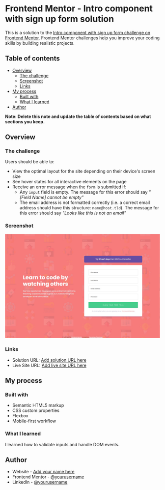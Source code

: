 # Frontend Mentor - Intro component with sign up form solution

This is a solution to the [Intro component with sign up form challenge on Frontend Mentor](https://www.frontendmentor.io/challenges/intro-component-with-signup-form-5cf91bd49edda32581d28fd1). Frontend Mentor challenges help you improve your coding skills by building realistic projects. 

## Table of contents

- [Overview](#overview)
  - [The challenge](#the-challenge)
  - [Screenshot](#screenshot)
  - [Links](#links)
- [My process](#my-process)
  - [Built with](#built-with)
  - [What I learned](#what-i-learned)
- [Author](#author)

**Note: Delete this note and update the table of contents based on what sections you keep.**

## Overview

### The challenge

Users should be able to:

- View the optimal layout for the site depending on their device's screen size
- See hover states for all interactive elements on the page
- Receive an error message when the `form` is submitted if:
  - Any `input` field is empty. The message for this error should say *"[Field Name] cannot be empty"*
  - The email address is not formatted correctly (i.e. a correct email address should have this structure: `name@host.tld`). The message for this error should say *"Looks like this is not an email"*

### Screenshot

![](./screenshot.jpg)


### Links

- Solution URL: [Add solution URL here](https://github.com/cervantesdeveloper/fem_12_sign-up.git)
- Live Site URL: [Add live site URL here](https://fem-12.netlify.app/)

## My process

### Built with

- Semantic HTML5 markup
- CSS custom properties
- Flexbox
- Mobile-first workflow

### What I learned

I learned how to validate inputs and handle DOM events.


## Author

- Website - [Add your name here](https://cervantesdeveloper.com/)
- Frontend Mentor - [@yourusername](https://www.frontendmentor.io/profile/cervantesdeveloper)
- LinkedIn - [@yourusername](https://www.linkedin.com/in/cervantes-developer/)


